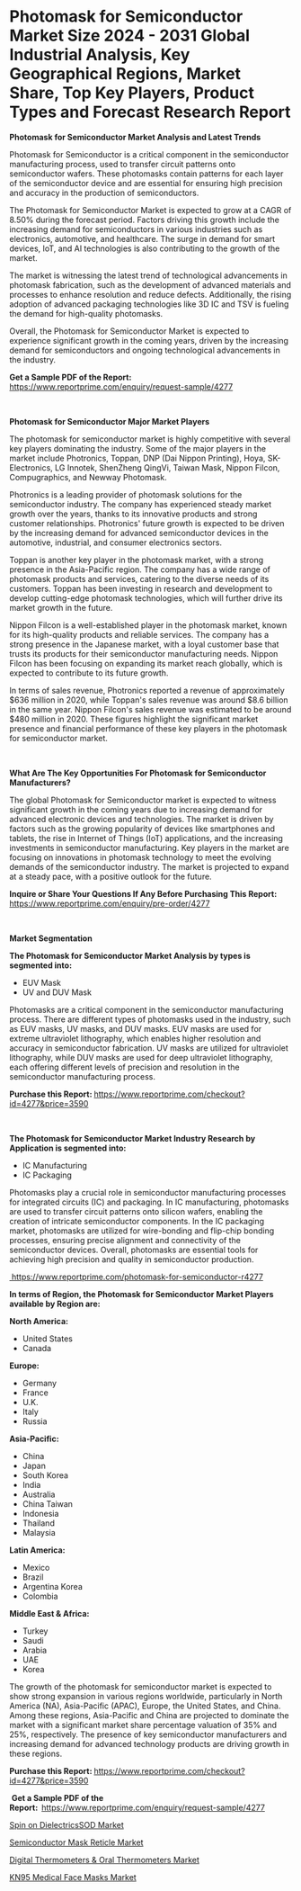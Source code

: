 <p><h1>Photomask for Semiconductor Market Size 2024 - 2031 Global Industrial Analysis, Key Geographical Regions, Market Share, Top Key Players, Product Types and Forecast Research Report</h1></p><p><strong>Photomask for Semiconductor Market Analysis and Latest Trends</strong></p>
<p><p>Photomask for Semiconductor is a critical component in the semiconductor manufacturing process, used to transfer circuit patterns onto semiconductor wafers. These photomasks contain patterns for each layer of the semiconductor device and are essential for ensuring high precision and accuracy in the production of semiconductors.</p><p>The Photomask for Semiconductor Market is expected to grow at a CAGR of 8.50% during the forecast period. Factors driving this growth include the increasing demand for semiconductors in various industries such as electronics, automotive, and healthcare. The surge in demand for smart devices, IoT, and AI technologies is also contributing to the growth of the market.</p><p>The market is witnessing the latest trend of technological advancements in photomask fabrication, such as the development of advanced materials and processes to enhance resolution and reduce defects. Additionally, the rising adoption of advanced packaging technologies like 3D IC and TSV is fueling the demand for high-quality photomasks.</p><p>Overall, the Photomask for Semiconductor Market is expected to experience significant growth in the coming years, driven by the increasing demand for semiconductors and ongoing technological advancements in the industry.</p></p>
<p><strong>Get a Sample PDF of the Report:&nbsp;</strong> <a href="https://www.reportprime.com/enquiry/request-sample/4277">https://www.reportprime.com/enquiry/request-sample/4277</a></p>
<p>&nbsp;</p>
<p><strong>Photomask for Semiconductor Major Market Players</strong></p>
<p><p>The photomask for semiconductor market is highly competitive with several key players dominating the industry. Some of the major players in the market include Photronics, Toppan, DNP (Dai Nippon Printing), Hoya, SK-Electronics, LG Innotek, ShenZheng QingVi, Taiwan Mask, Nippon Filcon, Compugraphics, and Newway Photomask.</p><p>Photronics is a leading provider of photomask solutions for the semiconductor industry. The company has experienced steady market growth over the years, thanks to its innovative products and strong customer relationships. Photronics' future growth is expected to be driven by the increasing demand for advanced semiconductor devices in the automotive, industrial, and consumer electronics sectors.</p><p>Toppan is another key player in the photomask market, with a strong presence in the Asia-Pacific region. The company has a wide range of photomask products and services, catering to the diverse needs of its customers. Toppan has been investing in research and development to develop cutting-edge photomask technologies, which will further drive its market growth in the future.</p><p>Nippon Filcon is a well-established player in the photomask market, known for its high-quality products and reliable services. The company has a strong presence in the Japanese market, with a loyal customer base that trusts its products for their semiconductor manufacturing needs. Nippon Filcon has been focusing on expanding its market reach globally, which is expected to contribute to its future growth.</p><p>In terms of sales revenue, Photronics reported a revenue of approximately $636 million in 2020, while Toppan's sales revenue was around $8.6 billion in the same year. Nippon Filcon's sales revenue was estimated to be around $480 million in 2020. These figures highlight the significant market presence and financial performance of these key players in the photomask for semiconductor market.</p></p>
<p>&nbsp;</p>
<p><strong>What Are The Key Opportunities For Photomask for Semiconductor Manufacturers?</strong></p>
<p><p>The global Photomask for Semiconductor market is expected to witness significant growth in the coming years due to increasing demand for advanced electronic devices and technologies. The market is driven by factors such as the growing popularity of devices like smartphones and tablets, the rise in Internet of Things (IoT) applications, and the increasing investments in semiconductor manufacturing. Key players in the market are focusing on innovations in photomask technology to meet the evolving demands of the semiconductor industry. The market is projected to expand at a steady pace, with a positive outlook for the future.</p></p>
<p><strong>Inquire or Share Your Questions If Any Before Purchasing This Report:</strong> <a href="https://www.reportprime.com/enquiry/pre-order/4277">https://www.reportprime.com/enquiry/pre-order/4277</a></p>
<p>&nbsp;</p>
<p><strong>Market Segmentation</strong></p>
<p><strong>The Photomask for Semiconductor Market Analysis by types is segmented into:</strong></p>
<p><ul><li>EUV Mask</li><li>UV and DUV Mask</li></ul></p>
<p><p>Photomasks are a critical component in the semiconductor manufacturing process. There are different types of photomasks used in the industry, such as EUV masks, UV masks, and DUV masks. EUV masks are used for extreme ultraviolet lithography, which enables higher resolution and accuracy in semiconductor fabrication. UV masks are utilized for ultraviolet lithography, while DUV masks are used for deep ultraviolet lithography, each offering different levels of precision and resolution in the semiconductor manufacturing process.</p></p>
<p><strong>Purchase this Report:&nbsp;</strong><a href="https://www.reportprime.com/checkout?id=4277&price=3590">https://www.reportprime.com/checkout?id=4277&price=3590</a></p>
<p>&nbsp;</p>
<p><strong>The Photomask for Semiconductor Market Industry Research by Application is segmented into:</strong></p>
<p><ul><li>IC Manufacturing</li><li>IC Packaging</li></ul></p>
<p><p>Photomasks play a crucial role in semiconductor manufacturing processes for integrated circuits (IC) and packaging. In IC manufacturing, photomasks are used to transfer circuit patterns onto silicon wafers, enabling the creation of intricate semiconductor components. In the IC packaging market, photomasks are utilized for wire-bonding and flip-chip bonding processes, ensuring precise alignment and connectivity of the semiconductor devices. Overall, photomasks are essential tools for achieving high precision and quality in semiconductor production.</p></p>
<p><a href="https://www.reportprime.com/photomask-for-semiconductor-r4277">&nbsp;https://www.reportprime.com/photomask-for-semiconductor-r4277</a></p>
<p><strong>In terms of Region, the Photomask for Semiconductor Market Players available by Region are:</strong></p>
<p>
    <p> <strong> North America: </strong>
        <ul>
            <li>United States</li>
            <li>Canada</li>
        </ul>
        </p> 
    <p> <strong> Europe: </strong>
        <ul>
            <li>Germany</li>
            <li>France</li>
            <li>U.K.</li>
            <li>Italy</li>
            <li>Russia</li>
        </ul>
        </p> 
    <p> <strong> Asia-Pacific: </strong>
        <ul>
            <li>China</li>
            <li>Japan</li>
            <li>South Korea</li>
            <li>India</li>
            <li>Australia</li>
            <li>China Taiwan</li>
            <li>Indonesia</li>
            <li>Thailand</li>
            <li>Malaysia</li>
        </ul>
        </p> 
    <p> <strong> Latin America: </strong>
        <ul>
            <li>Mexico</li>
            <li>Brazil</li>
            <li>Argentina Korea</li>
            <li>Colombia</li>
        </ul>
        </p> 
    <p> <strong> Middle East & Africa: </strong>
        <ul>
            <li>Turkey</li>
            <li>Saudi</li>
            <li>Arabia</li>
            <li>UAE</li>
            <li>Korea</li>
        </ul>
    </p>
    </p>
<p><p>The growth of the photomask for semiconductor market is expected to show strong expansion in various regions worldwide, particularly in North America (NA), Asia-Pacific (APAC), Europe, the United States, and China. Among these regions, Asia-Pacific and China are projected to dominate the market with a significant market share percentage valuation of 35% and 25%, respectively. The presence of key semiconductor manufacturers and increasing demand for advanced technology products are driving growth in these regions.</p></p>
<p><strong>Purchase this Report: </strong><a href="https://www.reportprime.com/checkout?id=4277&price=3590">https://www.reportprime.com/checkout?id=4277&price=3590</a></p>
<p>&nbsp;<strong>Get a Sample PDF of the Report:&nbsp;&nbsp;</strong><a href="https://www.reportprime.com/enquiry/request-sample/4277">https://www.reportprime.com/enquiry/request-sample/4277</a></p>
<p><strong></strong></p>
<p><p><a href="https://github.com/jhonangga41/Market-Research-Report-List-1/blob/main/spin-on-dielectricssod-market.md">Spin on DielectricsSOD Market</a></p><p><a href="https://github.com/jnzzvtbl92/Market-Research-Report-List-1/blob/main/semiconductor-mask-reticle-market.md">Semiconductor Mask Reticle Market</a></p><p><a href="https://issuu.com/reportprime-2/docs/digital-thermometers-oral-thermometers-market-size">Digital Thermometers & Oral Thermometers Market</a></p><p><a href="https://issuu.com/reportprime-2/docs/kn95-medical-face-masks-market-size-2030.pptx">KN95 Medical Face Masks Market</a></p></p>